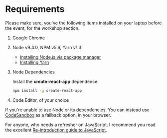 # Requirements

Please make sure, you've the following items installed on your laptop before the event, for the workshop section.

1. Google Chrome

2. Node v9.4.0, NPM v5.6, Yarn v1.3

   - [Installing Node.js via package manager](https://nodejs.org/en/download/package-manager/)
   - [Installing Yarn](https://yarnpkg.com/en/docs/install)

3. Node Dependencies

   Install the **create-react-app** dependence.
   
   ```bash
   npm install -g create-react-app
   ```

4. Code Editor, of your choice

If you're unable to use Node or its dependencies. You can instead use [CodeSandbox]( https://codesandbox.io) as a fallback option, in your browser.

For anyone, who needs a refresher on JavaScript. I recommend you read the excellent [Re-introduction guide to JavaScript]( https://developer.mozilla.org/en-US/docs/Web/JavaScript/A_re-introduction_to_JavaScript).
